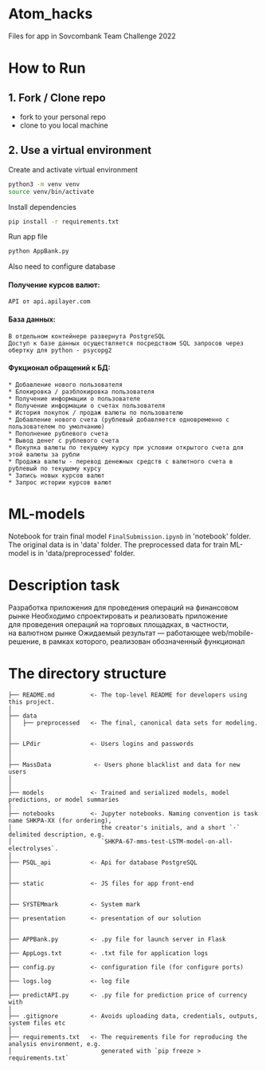 # Atom_hacks
Files for app in Sovcombank Team Challenge 2022

# How to Run
## 1. Fork / Clone repo
- fork to your personal repo 
- clone to you local machine

## 2. Use a virtual environment

Сreate and activate virtual environment
```bash
python3 -m venv venv
source venv/bin/activate
```

Install dependencies
```bash
pip install -r requirements.txt
```
Run app file
```bash
python AppBank.py
```

Also need to configure database

#### Получение курсов валют:
    API от api.apilayer.com
    
#### База данных:
    В отдельном контейнере развернута PostgreSQL
    Доступ к базе данных осуществляется посредством SQL запросов через обертку для python - psycopg2
    
#### Фукционал обращений к БД:
    * Добавление нового пользователя
    * Блокировка / разблокировка пользователя
    * Получение информации о пользователе
    * Получение информации о счетах пользователя
    * История покупок / продаж валюты по пользователю
    * Добавление нового счета (рублевый добавляется одновременно с пользователем по умолчанию)
    * Пополнение рублевого счета
    * Вывод денег с рублевого счета
    * Покупка валюты по текущему курсу при условии открытого счета для этой валюты за рубли
    * Продажа валюты - перевод денежных средств с валютного счета в рублевый по текущему курсу
    * Запись новых курсов валют
    * Запрос истории курсов валют

# ML-models

Notebook for train final model `FinalSubmission.ipynb` in 'notebook' folder.
The original data is in 'data' folder.
The preprocessed data for train ML-model is in 'data/preprocessed' folder.

# Description task

Разработка приложения для проведения операций на финансовом рынке
Необходимо спроектировать и реализовать приложение для проведения операций на торговых площадках, в частности, на валютном рынке Ожидаемый результат — работающее web/mobile-решение, в рамках которого, реализован обозначенный функционал


# The directory structure
```
├── README.md          <- The top-level README for developers using this project.
│
├── data
│   ├── preprocessed   <- The final, canonical data sets for modeling.
│   
│
├── LPdir              <- Users logins and passwords
│   
│
├── MassData            <- Users phone blacklist and data for new users
│   
│
├── models             <- Trained and serialized models, model predictions, or model summaries
│
├── notebooks          <- Jupyter notebooks. Naming convention is task name SHKPA-XX (for ordering),
│                         the creator's initials, and a short `-` delimited description, e.g.
│                         `SHKPA-67-mms-test-LSTM-model-on-all-electrolyses`.
│
├── PSQL_api           <- Api for database PostgreSQL
│   
│
├── static             <- JS files for app front-end
│   
│
├── SYSTEMmark         <- System mark
│   
├── presentation       <- presentation of our solution
│
│
├── APPBank.py         <- .py file for launch server in Flask
│
├── AppLogs.txt        <- .txt file for application logs
│
├── config.py          <- configuration file (for configure ports)
│
├── logs.log           <- log file
│
├── predictAPI.py      <- .py file for prediction price of currency with 
│
├── .gitignore         <- Avoids uploading data, credentials, outputs, system files etc
│
├── requirements.txt   <- The requirements file for reproducing the analysis environment, e.g.
│                         generated with `pip freeze > requirements.txt`
```

